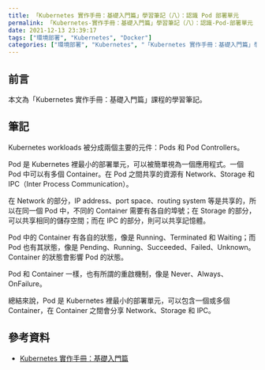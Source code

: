 ```yaml
---
title: 「Kubernetes 實作手冊：基礎入門篇」學習筆記（八）：認識 Pod 部署單元
permalink: 「Kubernetes-實作手冊：基礎入門篇」學習筆記（八）：認識-Pod-部署單元
date: 2021-12-13 23:39:17
tags: ["環境部署", "Kubernetes", "Docker"]
categories: ["環境部署", "Kubernetes", "「Kubernetes 實作手冊：基礎入門篇」學習筆記"]
---
```


## 前言

本文為「Kubernetes 實作手冊：基礎入門篇」課程的學習筆記。

## 筆記

Kubernetes workloads 被分成兩個主要的元件：Pods 和 Pod Controllers。

Pod 是 Kubernetes 裡最小的部署單元，可以被簡單視為一個應用程式。一個 Pod 中可以有多個 Container。在 Pod 之間共享的資源有 Network、Storage 和 IPC（Inter Process Communication）。

在 Network 的部分，IP address、port space、routing system 等是共享的，所以在同一個 Pod 中，不同的 Container 需要有各自的埠號；在 Storage 的部分，可以共享相同的儲存空間；而在 IPC 的部分，則可以共享記憶體。

Pod 中的 Container 有各自的狀態，像是 Running、Terminated 和 Waiting；而 Pod 也有其狀態，像是 Pending、Running、Succeeded、Failed、Unknown。Container 的狀態會影響 Pod 的狀態。

Pod 和 Container 一樣，也有所謂的重啟機制，像是 Never、Always、OnFailure。

總結來說，Pod 是 Kubernetes 裡最小的部署單元，可以包含一個或多個 Container，在 Container 之間會分享 Network、Storage 和 IPC。

## 參考資料

- [Kubernetes 實作手冊：基礎入門篇](https://hiskio.com/courses/349/about)

